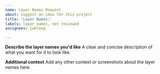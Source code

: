 ```yaml
---
name: Layer Names Request
about: Suggest an idea for this project
title: 'Layer Names:'
labels: layer names, not reviewed
assignees: jwklong

---
```


**Describe the layer names you'd like**
A clear and concise description of what you want for it to look like.

**Additional context**
Add any other context or screenshots about the layer names here.
